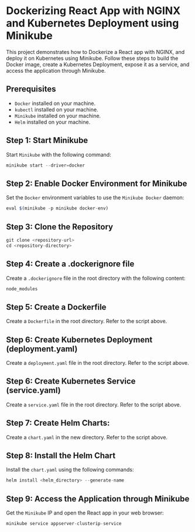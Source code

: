 # Dockerizing React App with NGINX and Kubernetes Deployment using Minikube
This project demonstrates how to Dockerize a React app with NGINX, and deploy it on Kubernetes using Minikube. Follow these steps to build the Docker image, create a Kubernetes Deployment, expose it as a service, and access the application through Minikube.

## Prerequisites
+ `Docker` installed on your machine.
+ `kubectl` installed on your machine.
+ `Minikube` installed on your machine.
+ `Helm` installed on your machine.

## Step 1: Start Minikube
Start `Minikube` with the following command:
```js
minikube start --driver=docker
```

## Step 2: Enable Docker Environment for Minikube
Set the `Docker` environment variables to use the `Minikube Docker` daemon:
```js
eval $(minikube -p minikube docker-env)
```

## Step 3: Clone the Repository
```js
git clone <repository-url>
cd <repository-directory>
```

## Step 4: Create a .dockerignore file
Create a `.dockerignore` file in the root directory with the following content:
```js
node_modules
```

## Step 5: Create a Dockerfile
Create a `Dockerfile` in the root directory. Refer to the script above.

## Step 6: Create Kubernetes Deployment (deployment.yaml)
Create a `deployment.yaml` file in the root directory. Refer to the script above.

## Step 6: Create Kubernetes Service (service.yaml)
Create a `service.yaml` file in the root directory. Refer to the script above.

## Step 7: Create Helm Charts:
Create a `chart.yaml` in the new directory. Refer to the script above.

## Step 8: Install the Helm Chart
Install the `chart.yaml` using the following commands:
```js
helm install <helm_directory> --generate-name
```
## Step 9: Access the Application through Minikube
Get the `Minikube` IP and open the React app in your web browser:
```js
minikube service appserver-clusterip-service
```


